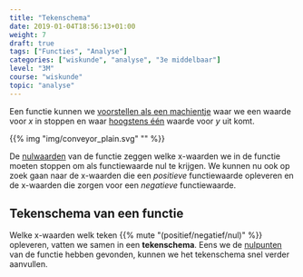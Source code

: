 ```yaml
---
title: "Tekenschema"
date: 2019-01-04T18:56:13+01:00
weight: 7
draft: true
tags: ["Functies", "Analyse"]
categories: ["wiskunde", "analyse", "3e middelbaar"]
level: "3M"
course: "wiskunde"
topic: "analyse"
---
```

Een functie kunnen we [voorstellen als een machientje](../intro) waar we een
waarde voor $x$ in stoppen en waar [hoogstens één](../intro#samengevat) waarde
voor $y$ uit komt.

{{% img "img/conveyor_plain.svg" "" %}}

De [nulwaarden](../nulpunten#nulwaarden-van-een-functie) van de functie zeggen
welke x-waarden we in de functie moeten stoppen om als functiewaarde nul te
krijgen. We kunnen nu ook op zoek gaan naar de x-waarden die een *positieve*
functiewaarde opleveren en de x-waarden die zorgen voor een *negatieve*
functiewaarde.

## Tekenschema van een functie
Welke x-waarden welk teken {{% mute "(positief/negatief/nul)" %}} opleveren,
vatten we samen in een **tekenschema**. Eens we de [nulpunten](../nulpunten)
van de functie hebben gevonden, kunnen we het tekenschema snel verder
aanvullen.

